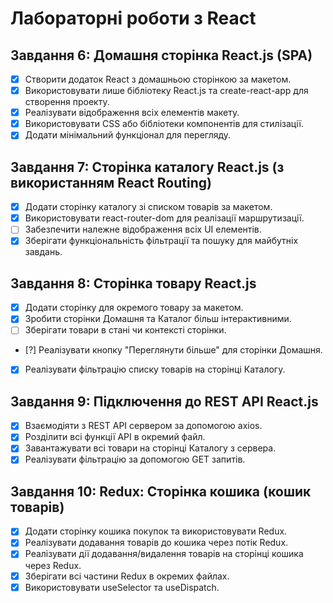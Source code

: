 # Лабораторні роботи з React
## Завдання 6: Домашня сторінка React.js (SPA)
- [x] Створити додаток React з домашньою сторінкою за макетом.
- [x] Використовувати лише бібліотеку React.js та create-react-app для створення проекту.
- [x] Реалізувати відображення всіх елементів макету.
- [x] Використовувати CSS або бібліотеки компонентів для стилізації.
- [x] Додати мінімальний функціонал для перегляду.

## Завдання 7: Сторінка каталогу React.js (з використанням React Routing)
- [x] Додати сторінку каталогу зі списком товарів за макетом.
- [x] Використовувати react-router-dom для реалізації маршрутизації.
- [ ] Забезпечити належне відображення всіх UI елементів.
- [x] Зберігати функціональність фільтрації та пошуку для майбутніх завдань.

## Завдання 8: Сторінка товару React.js
- [x] Додати сторінку для окремого товару за макетом.
- [x] Зробити сторінки Домашня та Каталог більш інтерактивними.
- [ ] Зберігати товари в стані чи контексті сторінки.
- [?] Реалізувати кнопку "Переглянути більше" для сторінки Домашня.
- [x] Реалізувати фільтрацію списку товарів на сторінці Каталогу.

## Завдання 9: Підключення до REST API React.js
- [x] Взаємодіяти з REST API сервером за допомогою axios.
- [x] Розділити всі функції API в окремий файл.
- [x] Завантажувати всі товари на сторінці Каталогу з сервера.
- [x] Реалізувати фільтрацію за допомогою GET запитів.

## Завдання 10: Redux: Сторінка кошика (кошик товарів)
- [x] Додати сторінку кошика покупок та використовувати Redux.
- [x] Реалізувати додавання товарів до кошика через потік Redux.
- [x] Реалізувати дії додавання/видалення товарів на сторінці кошика через Redux.
- [x] Зберігати всі частини Redux в окремих файлах.
- [x] Використовувати useSelector та useDispatch.